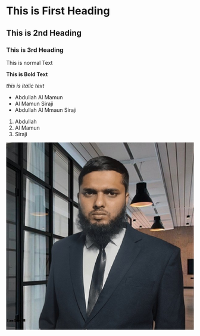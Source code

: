 <html>
<h1> This is First Heading </h1>
<h2> This is 2nd Heading </h2>
<h3> This is 3rd Heading </h3>
</html>
This is normal Text

**This is Bold Text**

_this is italic text_
- Abdullah Al Mamun
- Al Mamun Siraji
- Abdullah Al Mmaun Siraji

1. Abdullah 
2. Al Mamun
3. Siraji
 
 ![Abdullah Al Mamun Siraji](images/AbdullahAlMamunSiraji.jpg)